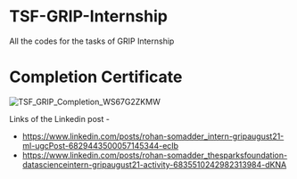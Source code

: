 # TSF-GRIP-Internship
All the codes for the tasks of GRIP Internship


# Completion Certificate
![TSF_GRIP_Completion_WS67G2ZKMW](https://user-images.githubusercontent.com/87234603/133934764-4a76b662-8fbd-474a-9c98-94b66b2b984d.png)


Links of the Linkedin post -
* https://www.linkedin.com/posts/rohan-somadder_intern-gripaugust21-ml-ugcPost-6829443500057145344-ecIb
* https://www.linkedin.com/posts/rohan-somadder_thesparksfoundation-datascienceintern-gripaugust21-activity-6835510242982313984-dKNA
